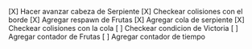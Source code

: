 [X] Hacer avanzar cabeza de Serpiente
[X] Checkear colisiones con el borde
[X] Agregar respawn de Frutas
[X] Agregar cola de serpiente
[X] Checkear colisiones con la cola
[ ] Checkear condicion de Victoria
[ ] Agregar contador de Frutas
[ ] Agregar contador de tiempo